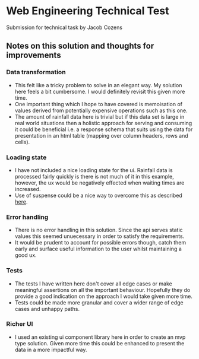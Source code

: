 # Web Engineering Technical Test

Submission for technical task by Jacob Cozens

## Notes on this solution and thoughts for improvements

### Data transformation

- This felt like a tricky problem to solve in an elegant way. My solution here feels a bit cumbersome. I would definitely revisit this given more time.
- One important thing which I hope to have covered is memoisation of values derived from potentially expensive operations such as this one.
- The amount of rainfall data here is trivial but if this data set is large in real world situations then a holistic approach for serving and consuming it could be beneficial i.e. a response schema that suits using the data for presentation in an html table (mapping over column headers, rows and cells).

### Loading state

- I have not included a nice loading state for the ui. Rainfall data is processed fairly quickly is there is not much of it in this example, however, the ux would be negatively effected when waiting times are increased.
- Use of suspense could be a nice way to overcome this as described [here](https://beta.nextjs.org/docs/routing/loading-ui).

### Error handling

- There is no error handling in this solution. Since the api serves static values this seemed unuecessary in order to satisfy the requirements.
- It would be prudent to account for possible errors though, catch them early and surface useful information to the user whilst maintaining a good ux.

### Tests

- The tests I have written here don't cover all edge cases or make meaningful assertions on all the important behaviour. Hopefully they do provide a good indication on the approach I would take given more time.
- Tests could be made more granular and cover a wider range of edge cases and unhappy paths.

### Richer UI

- I used an existing ui component library here in order to create an mvp type solution. Given more time this could be enhanced to present the data in a more impactful way.
